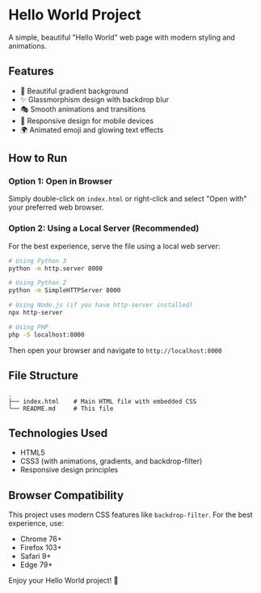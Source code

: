 # Hello World Project

A simple, beautiful "Hello World" web page with modern styling and animations.

## Features

- 🎨 Beautiful gradient background
- ✨ Glassmorphism design with backdrop blur
- 🎭 Smooth animations and transitions
- 📱 Responsive design for mobile devices
- 🌍 Animated emoji and glowing text effects

## How to Run

### Option 1: Open in Browser
Simply double-click on `index.html` or right-click and select "Open with" your preferred web browser.

### Option 2: Using a Local Server (Recommended)
For the best experience, serve the file using a local web server:

```bash
# Using Python 3
python -m http.server 8000

# Using Python 2
python -m SimpleHTTPServer 8000

# Using Node.js (if you have http-server installed)
npx http-server

# Using PHP
php -S localhost:8000
```

Then open your browser and navigate to `http://localhost:8000`

## File Structure

```
.
├── index.html    # Main HTML file with embedded CSS
└── README.md     # This file
```

## Technologies Used

- HTML5
- CSS3 (with animations, gradients, and backdrop-filter)
- Responsive design principles

## Browser Compatibility

This project uses modern CSS features like `backdrop-filter`. For the best experience, use:
- Chrome 76+
- Firefox 103+
- Safari 9+
- Edge 79+

Enjoy your Hello World project! 🎉
